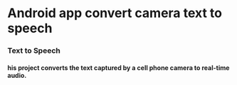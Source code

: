 # Android app convert camera text to speech  

<h3 style="font-style:weight">Text to Speech</h3>  

<h4 style="font-style:weight">his project converts the text captured by a cell phone camera to real-time audio.</h4>  
